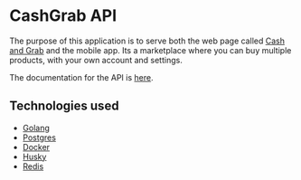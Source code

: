 # CashGrab API

The purpose of this application is to serve both the web page called [Cash and Grab](https://grabandcash.vercel.app) and the mobile app. Its a marketplace where you can buy multiple products, with your own account and settings.

The documentation for the API is [here]().

## Technologies used

- [Golang](https://go.dev/)
- [Postgres](https://www.postgresql.org/)
- [Docker](https://www.docker.com/)
- [Husky](https://typicode.github.io/husky/)
- [Redis](https://redis.io/)
